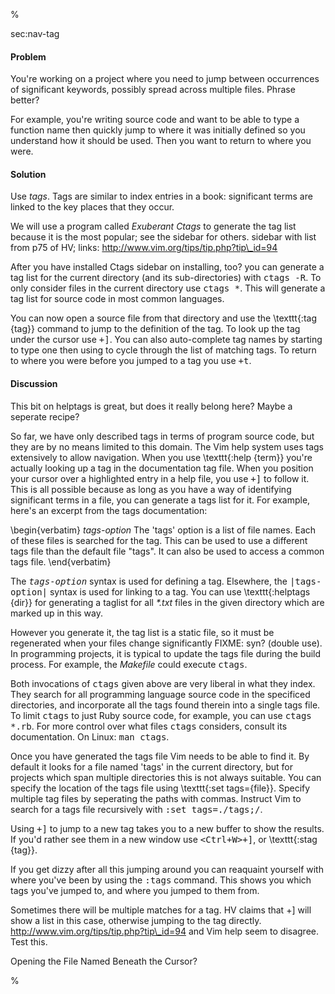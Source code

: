 %

<span class="label">sec:nav-tag</span>

<h4>Problem</h4>

You're working on a project where you need to jump between occurrences of
significant keywords, possibly spread across multiple files. <span class="todo">Phrase
better?</span>

For example, you're writing source code and want to be able to type a function
name then quickly jump to where it was initially defined so you understand how
it should be used.  Then you want to return to where you were.  

<h4>Solution</h4>
 
Use <i>tags</i>. Tags are similar to index entries in a book: significant terms are
linked to the key places that they occur. 

We will use a program called <i>Exuberant Ctags</i> to generate the tag list because
it is the most popular; see the sidebar for others. <span class="todo">sidebar with list
from p75 of HV; links: http://www.vim.org/tips/tip.php?tip\_id=94</span> 

After you have installed Ctags <span class="todo">sidebar on installing, too?</span> you can
generate a tag list for the current directory (and its sub-directories) with
<tt>ctags -R</tt>. To only consider files in the current directory use <tt>ctags *</tt>.
This will generate a tag list for source code in most common languages.

You can now open a source file from that directory and use the \texttt{:tag {tag}}
command to jump to the definition of the tag. To look up the tag under the
cursor use <tt><Ctrl>+]</tt>. You can also auto-complete tag names by starting to
type one then using <tt><Tab></tt> to cycle through the list of matching tags. To
return to where you were before you jumped to a tag you use <tt><Ctrl>+t</tt>.

<h4>Discussion</h4>

<span class="todo">This bit on helptags is great, but does it really
belong here? Maybe a seperate recipe?</span>

So far, we have only described tags in terms of program source code, but they
are by no means limited to this domain. The Vim help system uses tags
extensively to allow navigation. When you use \texttt{:help {term}} you're actually
looking up a tag in the documentation tag file. When you position your cursor
over a highlighted entry in a help file, you use <tt><Ctl>+]</tt> to follow it. This
is all possible because as long as you have a way of identifying significant
terms in a file, you can generate a tags list for it. For example, here's an
excerpt from the tags documentation:

\begin{verbatim}
				*tags-option*
The 'tags' option is a list of file names.  Each of these
files is searched for the tag.  This can be used to use a
different tags file than the default file "tags".  It can
also be used to access a common tags file.
\end{verbatim}

The <tt>*tags-option*</tt> syntax is used for defining a tag.  Elsewhere, the
<tt>|tags-option|</tt> syntax is used for linking to a tag. You can use \texttt{:helptags
{dir}} for generating a taglist for all <i>*.txt</i> files in the given directory
which are marked up in this way.

However you generate it, the tag list is a static file, so it must be
regenerated when your files change significantly <span class="todo">FIXME: syn? (double
use)</span>.
In programming projects, it is typical to update the tags file during the
build process.  For example, the <i>Makefile</i> could execute <tt>ctags</tt>.

Both invocations of <tt>ctags</tt> given above are very liberal in what they index.
They search for all programming language source code in the specificed
directories, and incorporate all the tags found therein into a single tags
file. To limit <tt>ctags</tt> to just Ruby source code, for example, you can use
<tt>ctags *.rb</tt>. For more control over what files <tt>ctags</tt> considers, consult its
documentation. On Linux: <tt>man ctags</tt>.

Once you have generated the tags file Vim needs to be able to find it. By
default it looks for a file named 'tags' in the current directory, but for
projects which span multiple directories this is not always suitable. You can
specify the location of the tags file using \texttt{:set tags={file}}. Specify
multiple tag files by seperating the paths with commas.  Instruct Vim to
search for a tags file recursively with <tt>:set tags=./tags;/</tt>.

Using <tt><Ctrl>+]</tt> to jump to a new tag takes you to a new buffer to show the
results. If you'd rather see them in a new window use <tt><Ctrl+W>+]</tt>, or \texttt{:stag
{tag}}. 

If you get dizzy after all this jumping around you can reaquaint yourself with
where you've been by using the <tt>:tags</tt> command. This shows you which tags
you've jumped to, and where you jumped to them from.

<span class="todo">Sometimes there will be multiple matches for a tag.  HV claims that
<Ctrl>+] will show a list in this case, otherwise jumping to the tag directly.
http://www.vim.org/tips/tip.php?tip\_id=94 and Vim help seem to disagree. Test
this.</span>

<span class="todo">Opening the File Named Beneath the Cursor?</span>

%
